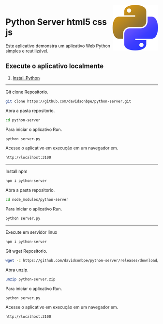 <img src="https://raw.githubusercontent.com/davidsonbpe/python-server/master/pys.png" min-width="150px" max-width="150px" width="150px" align="right" alt="">

# Python Server html5 css js

Este aplicativo demonstra um aplicativo Web Python simples e reutilizável.

## Execute o aplicativo localmente

1. [Install Python][]

----------

Git clone Repositorio.

```bash
git clone https://github.com/davidsonbpe/python-server.git

```

Abra a pasta repositorio.

```bash
cd python-server

```
Para iniciar o aplicativo Run.

```bash
python server.py

```
Acesse o aplicativo em execução em um navegador em.

```bash
http://localhost:3100

```

----------

Install npm
```bash
npm i python-server

```

Abra a pasta repositorio.

```bash
cd node_modules/python-server

```

Para iniciar o aplicativo Run.

```bash
python server.py

```

----------

[Install Python]: https://www.python.org/downloads/

Execute em servidor linux
```bash
npm i python-server

```
Git wget Repositorio.

```bash
wget -c https://github.com/davidsonbpe/python-server/releases/download/1.1/python-server.zip

```
Abra unzip.

```bash
unzip python-server.zip

```
Para iniciar o aplicativo Run.

```bash
python server.py

```
Acesse o aplicativo em execução em um navegador em.

```bash
http://localhost:3100

```

